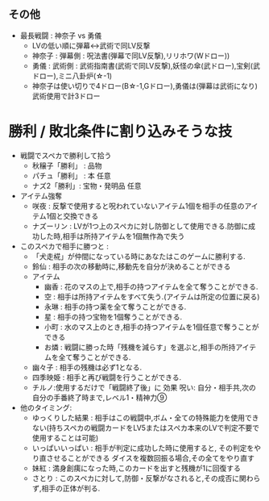 ## その他

- 最長戦闘 : 神奈子 vs 勇儀
  - LVの低い順に弾幕<->武術で同LV反撃
  - 神奈子 : 弾幕側 : 呪法書(弾幕で同LV反撃),リリホワ(Wドロー))
  - 勇儀  : 武術側 : 武術指南書(武術で同LV反撃),妖怪の傘(武ドロー),宝剣(武ドロー),ミニ八卦炉(☆-1)
  - 神奈子は使い切りで4ドロー(B☆-1,Gドロー),勇儀は(弾幕は武術になり)武術使用で計3ドロー

# 勝利 / 敗北条件に割り込みそうな技
- 戦闘でスペカで勝利して拾う
  - 秋穣子「勝利」 : 品物
  - パチュ「勝利」 : 本 任意
  - ナズ2「勝利」: 宝物・発明品 任意
- アイテム強奪
  - 咲夜 : 反撃で使用すると呪われていないアイテム1個を相手の任意のアイテム1個と交換できる
  - ナズーリン : 	LVが1つ上のスペカに対し防御として使用できる.防御に成功した時,相手は所持アイテムを1個無作為で失う
- このスペカで相手に勝つと :
  - 「犬走椛」が仲間になっている時にあなたはこのゲームに勝利する.
  - 鈴仙 : 相手の次の移動時に,移動先を自分が決めることができる
  - アイテム
    - 幽香 : 花のマスの上で,相手の持つアイテムを全て奪うことができる.
    - 空 : 相手は所持アイテムをすべて失う.(アイテムは所定の位置に戻る)
    - 永琳 : 相手の持つ薬を全て奪うことができる.
    - 星 : 相手の持つ宝物を1個奪うことができる.
    - 小町 : 水のマス上のとき,相手の持つアイテムを1個任意で奪うことができる
    - お燐 : 戦闘に勝った時「残機を減らす」を選ぶと,相手の所持アイテムを全て奪うことができる.
  - 幽々子 : 相手の残機は必ず1となる.
  - 四季映姫 : 相手と再び戦闘を行うことができる.
  - チルノ:使用するだけで「戦闘終了後」に 効果 呪い: 自分・相手共,次の自分の手番終了時まで,レベル1・精神力⑨
- 他のタイミング:
  - ゆっくりした結果 : 相手はこの戦闘中,ボム・全ての特殊能力を使用できない(持ちスペカの戦闘カードをLV5またはスペカ本来のLVで判定不要で使用することは可能)
  - いっぱいいっぱい : 相手が判定に成功した時に使用すると, その判定をやり直させることができる	ダイスを複数回振る場合,その全てをやり直す
  - 妹紅 : 満身創痍になった時,このカードを出すと残機が1に回復する
  - さとり : 	このスペカに対して,防御・反撃がなされると,その成否に関わらず,相手の正体が判る.